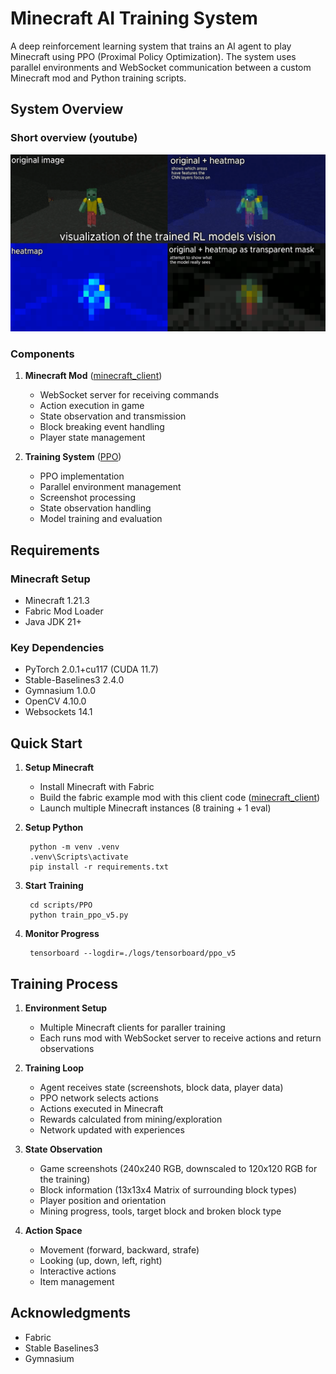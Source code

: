 # Minecraft AI Training System

A deep reinforcement learning system that trains an AI agent to play Minecraft using PPO (Proximal Policy Optimization). The system uses parallel environments and WebSocket communication between a custom Minecraft mod and Python training scripts.

## System Overview


### Short overview (youtube)
[![Short overview](thumbnail.png)](https://www.youtube.com/watch?v=6ekARYFlnS0)



### Components
1. **Minecraft Mod** ([minecraft_client](./minecraft_client))
   - WebSocket server for receiving commands
   - Action execution in game
   - State observation and transmission
   - Block breaking event handling
   - Player state management

2. **Training System** ([PPO](./scripts/PPO))
   - PPO implementation
   - Parallel environment management
   - Screenshot processing
   - State observation handling
   - Model training and evaluation

## Requirements

### Minecraft Setup
- Minecraft 1.21.3
- Fabric Mod Loader
- Java JDK 21+

### Key Dependencies
- PyTorch 2.0.1+cu117 (CUDA 11.7)
- Stable-Baselines3 2.4.0
- Gymnasium 1.0.0
- OpenCV 4.10.0
- Websockets 14.1

## Quick Start

1. **Setup Minecraft**
   - Install Minecraft with Fabric
   - Build the fabric example mod with this client code ([minecraft_client](./minecraft_client))
   - Launch multiple Minecraft instances (8 training + 1 eval)

2. **Setup Python**

        python -m venv .venv
        .venv\Scripts\activate
        pip install -r requirements.txt

3. **Start Training**

        cd scripts/PPO
        python train_ppo_v5.py

4. **Monitor Progress**

        tensorboard --logdir=./logs/tensorboard/ppo_v5

## Training Process

1. **Environment Setup**
   - Multiple Minecraft clients for paraller training
   - Each runs mod with WebSocket server to receive actions and return observations

2. **Training Loop**
   - Agent receives state (screenshots, block data, player data)
   - PPO network selects actions
   - Actions executed in Minecraft
   - Rewards calculated from mining/exploration
   - Network updated with experiences

3. **State Observation**
   - Game screenshots (240x240 RGB, downscaled to 120x120 RGB for the training)
   - Block information (13x13x4 Matrix of surrounding block types)
   - Player position and orientation
   - Mining progress, tools, target block and broken block type

4. **Action Space**
   - Movement (forward, backward, strafe)
   - Looking (up, down, left, right)
   - Interactive actions
   - Item management



## Acknowledgments
   - Fabric
   - Stable Baselines3
   - Gymnasium
